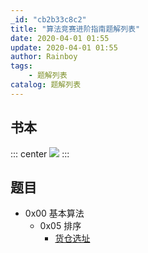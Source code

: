 ```yaml
---
_id: "cb2b33c8c2"
title: "算法竞赛进阶指南题解列表"
date: 2020-04-01 01:55
update: 2020-04-01 01:55
author: Rainboy
tags:
    - 题解列表
catalog: 题解列表
---
```


## 书本

::: center
[![](https://img1.doubanio.com/view/subject/s/public/s29682929.jpg)](https://book.douban.com/subject/30136932/)
:::

## 题目

- 0x00 基本算法
  - 0x05 排序
    - [货仓选址](@@@./货仓选址/1.md@@@)
